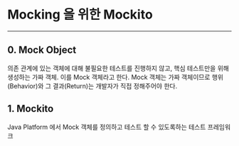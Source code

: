 # Mocking 을 위한 Mockito

---

## 0. Mock Object

의존 관계에 있는 객체에 대해 불필요한 테스트를 진행하지 않고, 핵심 테스트만을 위해 생성하는 가짜 객체. 이를 Mock 객체라고 한다. Mock 객체는 가짜 객체이므로 행위(Behavior)와 그 결과(Return)는 개발자가 직접 정해주어야 한다.

## 1. Mockito

Java Platform 에서 Mock 객체를 정의하고 테스트 할 수 있도록하는 테스트 프레임워크

